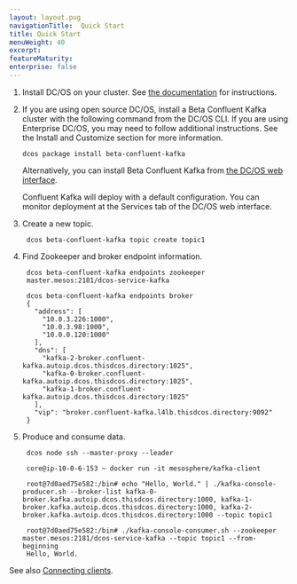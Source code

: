 ```yaml
---
layout: layout.pug
navigationTitle:  Quick Start
title: Quick Start
menuWeight: 40
excerpt:
featureMaturity:
enterprise: false
---
```


<!-- This source repo for this topic is https://github.com/mesosphere/confluent -->


1. Install DC/OS on your cluster. See [the documentation](/1.10/installing/) for instructions.

1. If you are using open source DC/OS, install a Beta Confluent Kafka cluster with the following command from the DC/OS CLI. If you are using Enterprise DC/OS, you may need to follow additional instructions. See the Install and Customize section for more information.

   ```
   dcos package install beta-confluent-kafka
   ```

   Alternatively, you can install Beta Confluent Kafka from [the DC/OS web interface](/latest/usage/webinterface/).

   Confluent Kafka will deploy with a default configuration. You can monitor deployment at the Services tab of the DC/OS web interface.

1. Create a new topic.

        dcos beta-confluent-kafka topic create topic1


1. Find Zookeeper and broker endpoint information.

        dcos beta-confluent-kafka endpoints zookeeper
        master.mesos:2181/dcos-service-kafka

        dcos beta-confluent-kafka endpoints broker
        {
          "address": [
            "10.0.3.226:1000",
            "10.0.3.98:1000",
            "10.0.0.120:1000"
          ],
          "dns": [
            "kafka-2-broker.confluent-kafka.autoip.dcos.thisdcos.directory:1025",
            "kafka-0-broker.confluent-kafka.autoip.dcos.thisdcos.directory:1025",
            "kafka-1-broker.confluent-kafka.autoip.dcos.thisdcos.directory:1025"
          ],
          "vip": "broker.confluent-kafka.l4lb.thisdcos.directory:9092"
        }

1. Produce and consume data.

        dcos node ssh --master-proxy --leader

        core@ip-10-0-6-153 ~ docker run -it mesosphere/kafka-client

        root@7d0aed75e582:/bin# echo "Hello, World." | ./kafka-console-producer.sh --broker-list kafka-0-broker.kafka.autoip.dcos.thisdcos.directory:1000, kafka-1-broker.kafka.autoip.dcos.thisdcos.directory:1000, kafka-2-broker.kafka.autoip.dcos.thisdcos.directory:1000 --topic topic1

        root@7d0aed75e582:/bin# ./kafka-console-consumer.sh --zookeeper master.mesos:2181/dcos-service-kafka --topic topic1 --from-beginning
        Hello, World.


See also [Connecting clients][1].

 [1]: /services/confluent-kafka/2.0.1.1-3.3.0e/connecting-clients/
